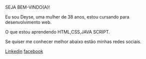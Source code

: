 
   SEJA BEM-VINDO(A)!
 
  Eu sou Deyse, uma mulher de 38 anos, estou cursando para desenvolvimento web.
 
  O que estou aprendendo HTML,CSS,JAVA SCRIPT.
 
  Se quiser me conhecer melhor abaixo estão minhas redes sociais.
 
         

 
 <a href="https://www.linkedin.com/in/deyse-bonisegnia-995486171/">Linkedin</a>
            <a href="https://www.facebook.com/profile.php?id=100015808627881">facebook</a>
             
            
          

                 
 

